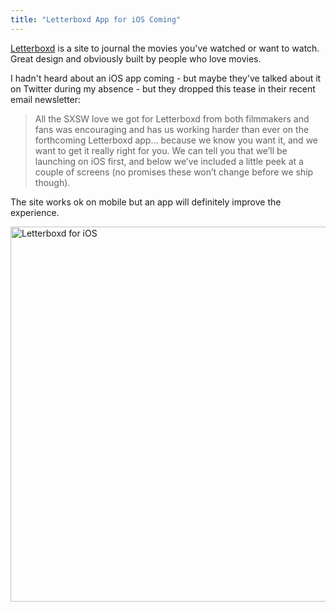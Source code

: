 ```yaml
---
title: "Letterboxd App for iOS Coming"
---
```

<p><a href="https://letterboxd.com">Letterboxd</a> is a site to journal the movies you've watched or want to watch. Great design and obviously built by people who love movies.</p>
<p>I hadn't heard about an iOS app coming - but maybe they've talked about it on Twitter during my absence - but they dropped this tease in their recent email newsletter:</p>
<blockquote><p>
  All the SXSW love we got for Letterboxd from both filmmakers and fans was encouraging and has us working harder than ever on the forthcoming Letterboxd app… because we know you want it, and we want to get it really right for you. We can tell you that we’ll be launching on iOS first, and below we’ve included a little peek at a couple of screens (no promises these won’t change before we ship though).
</p></blockquote>
<p>The site works ok on mobile but an app will definitely improve the experience.</p>
<p><img src="https://chrisenns.com/wp-content/uploads/2015/04/Letterboxd-for-iOS-600x600.jpg" alt="Letterboxd for iOS" width="600" height="600" class="aligncenter size-large wp-image-22297" /></p>
